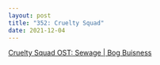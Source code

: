 ```yaml
---
layout: post
title: "352: Cruelty Squad"
date: 2021-12-04
---
```


[Cruelty Squad OST: Sewage | Bog Buisness](https://youtu.be/tHDZlMhOUYI)
